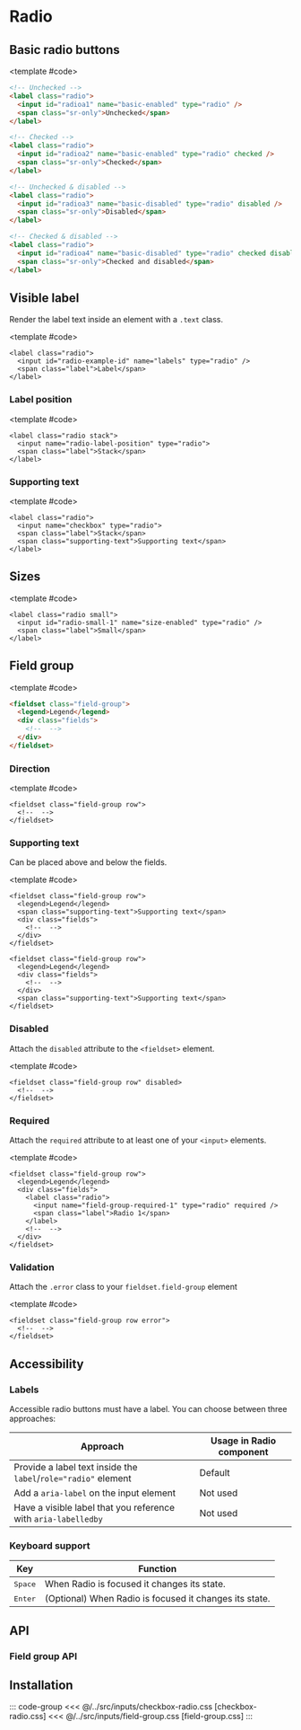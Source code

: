 <script setup>
import Example from "../../.vitepress/theme/app/components/Example.vue";
import Baseline from "../../.vitepress/theme/app/components/Baseline.vue";
import Alert from "../../.vitepress/theme/app/components/Alert.vue";
</script>

# Radio

## Basic radio buttons

<Example row>
<template #example>

<label class="radio">
  <input id="radioa1" name="basic-enabled" type="radio"  />
  <span class="sr-only">Unchecked</span>
</label>

<label class="radio">
  <input id="radioa2" name="basic-enabled" type="radio" checked/>
  <span class="sr-only">Checked</span>
</label>

<label class="radio">
  <input id="radioa3" name="basic-disabled" type="radio" disabled />
  <span class="sr-only">Disabled</span>
</label>

<label class="radio">
  <input id="radioa4" name="basic-disabled" type="radio" checked disabled />
  <span class="sr-only">Checked and disabled</span>
</label>
</template>

<template #code>

```html
<!-- Unchecked -->
<label class="radio">
  <input id="radioa1" name="basic-enabled" type="radio" />
  <span class="sr-only">Unchecked</span>
</label>

<!-- Checked -->
<label class="radio">
  <input id="radioa2" name="basic-enabled" type="radio" checked />
  <span class="sr-only">Checked</span>
</label>

<!-- Unchecked & disabled -->
<label class="radio">
  <input id="radioa3" name="basic-disabled" type="radio" disabled />
  <span class="sr-only">Disabled</span>
</label>

<!-- Checked & disabled -->
<label class="radio">
  <input id="radioa4" name="basic-disabled" type="radio" checked disabled />
  <span class="sr-only">Checked and disabled</span>
</label>
```

</template>
</Example>

<!--@include: ../../sr-only.md -->

## Visible label

Render the label text inside an element with a `.text` class.

<Example row>
<template #example>
<label class="radio">
  <input id="radio-label-1" name="labels-enabled" type="radio" checked />
  <span class="label">Radio 1</span>
</label>

<label class="radio">
  <input id="radio-label-2" name="labels-enabled" type="radio" />
  <span class="label">Radio 2</span>
</label>

<label class="radio">
  <input id="radio-label-3" name="labels-disabled" type="radio" disabled />
  <span class="label">Disabled</span>
</label>

<label class="radio">
  <input id="radio-label-4" name="labels-disabled" type="radio" checked disabled />
  <span class="label">Checked and disabled</span>
</label>
</template>

<template #code>

```html{3}
<label class="radio">
  <input id="radio-example-id" name="labels" type="radio" />
  <span class="label">Label</span>
</label>
```

</template>
</Example>

### Label position

<Example row gapL>
<template #example>
  <label class="radio">
    <input name="radio-label-position" type="radio">
    <span class="label">Default</span>
  </label>

  <label class="radio stack">
    <input name="radio-label-position" type="radio">
    <span class="label">Stack</span>
  </label>

</template>

<template #code>

```html{1}
<label class="radio stack">
  <input name="radio-label-position" type="radio">
  <span class="label">Stack</span>
</label>

```

</template>
</Example>

### Supporting text

<Example row gapL>
<template #example>
  <label class="radio">
    <input name="supporting-text" type="radio">
    <span class="label">Default</span>
    <span class="supporting-text">Supporting text</span>
  </label>

  <label class="radio stack">
    <input name="supporting-text" type="radio">
    <span class="label">Stack</span>
    <span class="supporting-text">Supporting text</span>
  </label>

</template>

<template #code>

```html{4}
<label class="radio">
  <input name="checkbox" type="radio">
  <span class="label">Stack</span>
  <span class="supporting-text">Supporting text</span>
</label>

```

</template>
</Example>

## Sizes

<Example column centered>
<template #example>
<label class="radio small">
  <input id="radio-small-1" name="size-enabled" type="radio" checked />
  <span class="label">Small</span>
</label>

<label class="radio">
  <input id="radio-small-2" name="size-enabled" type="radio"  />
  <span class="label">Default</span>
</label>

<label class="radio large">
  <input id="radio-small-3" name="size-enabled" type="radio"  />
  <span class="label">Large</span>
</label>
</template>

<template #code>

```html{1}
<label class="radio small">
  <input id="radio-small-1" name="size-enabled" type="radio" />
  <span class="label">Small</span>
</label>
```

</template>
</Example>

## Field group

<Example centered column>
<template #example>
<fieldset class="field-group">
<legend>Legend</legend>
<div class="fields">
<label class="radio">
  <input id="radio-label-1" name="field-group-1" type="radio" checked />
  <span class="label">Radio 1</span>
</label>

<label class="radio">
  <input id="radio-label-2" name="field-group-1" type="radio" />
  <span class="label">Radio 2</span>
</label>

<label class="radio">
  <input id="radio-label-3" name="field-group-1" type="radio" />
  <span class="label">Radio 3</span>
</label>
</div>
</fieldset>
</template>

<template #code>

```html
<fieldset class="field-group">
  <legend>Legend</legend>
  <div class="fields">
    <!--  -->
  </div>
</fieldset>
```

</template>
</Example>

### Direction

<Example row>
<template #example>
<fieldset class="field-group row">
<legend>Legend</legend>
<div class="fields">
<label class="radio">
  <input name="field-group-direction" type="radio" checked />
  <span class="label">Radio 1</span>
</label>

<label class="radio">
  <input name="field-group-direction" type="radio" />
  <span class="label">Radio 2</span>
</label>

<label class="radio">
  <input name="field-group-direction" type="radio" />
  <span class="label">Radio 3</span>
</label>
</div>
</fieldset>
</template>

<template #code>

```html{1}
<fieldset class="field-group row">
  <!--  -->
</fieldset>
```

</template>
</Example>

### Supporting text

Can be placed above and below the fields.

<Example column centered gapL>
<template #example>
<fieldset class="field-group row">
<legend>Legend</legend>
<span class="supporting-text">Supporting text above fields</span>
<div class="fields">
<label class="radio">
  <input name="field-group-supp-text-1" type="radio" checked />
  <span class="label">Radio 1</span>
</label>

<label class="radio">
  <input name="field-group-supp-text-1" type="radio" />
  <span class="label">Radio 2</span>
</label>

<label class="radio">
  <input name="field-group-supp-text-1" type="radio" />
  <span class="label">Radio 3</span>
</label>
</div>
</fieldset>

<fieldset class="field-group row">
<legend>Legend</legend>
<div class="fields">
<label class="radio">
  <input name="field-group-supp-text-2" type="radio" checked />
  <span class="label">Radio 1</span>
</label>

<label class="radio">
  <input name="field-group-supp-text-2" type="radio" />
  <span class="label">Radio 2</span>
</label>

<label class="radio">
  <input name="field-group-supp-text-2" type="radio" />
  <span class="label">Radio 3</span>
</label>
</div>
<span class="supporting-text">Supporting text below fields</span>
</fieldset>
</template>

<template #code>

```html{3,14}
<fieldset class="field-group row">
  <legend>Legend</legend>
  <span class="supporting-text">Supporting text</span>
  <div class="fields">
    <!--  -->
  </div>
</fieldset>

<fieldset class="field-group row">
  <legend>Legend</legend>
  <div class="fields">
    <!--  -->
  </div>
  <span class="supporting-text">Supporting text</span>
</fieldset>
```

</template>
</Example>

### Disabled

Attach the `disabled` attribute to the `<fieldset>` element.

<Example row>
<template #example>
<fieldset class="field-group row" disabled>
<legend>Legend</legend>
<div class="fields">
<label class="radio">
  <input name="field-group-disabled-1" type="radio" checked />
  <span class="label">Radio 1</span>
</label>

<label class="radio">
  <input name="field-group-disabled-1" type="radio" />
  <span class="label">Radio 2</span>
</label>

<label class="radio">
  <input name="field-group-disabled-1" type="radio" />
  <span class="label">Radio 3</span>
</label>

</div>
</fieldset>
</template>

<template #code>

```html{1}
<fieldset class="field-group row" disabled>
  <!--  -->
</fieldset>
```

</template>
</Example>

### Required

Attach the `required` attribute to at least one of your `<input>` elements.

<Example row>
<template #example>
<fieldset class="field-group row">
<legend>These are required!</legend>
<div class="fields">
<label class="radio">
  <input name="field-group-required-1" type="radio" required />
  <span class="label">Radio 1</span>
</label>

<label class="radio">
  <input name="field-group-required-1" type="radio" required />
  <span class="label">Radio 2</span>
</label>

<label class="radio">
  <input name="field-group-required-1" type="radio" required />
  <span class="label">Radio 3</span>
</label>
</div>
</fieldset>
</template>

<template #code>

```html{5}
<fieldset class="field-group row">
  <legend>Legend</legend>
  <div class="fields">
    <label class="radio">
      <input name="field-group-required-1" type="radio" required />
      <span class="label">Radio 1</span>
    </label>
    <!--  -->
  </div>
</fieldset>
```

</template>
</Example>

### Validation

Attach the `.error` class to your `fieldset.field-group` element

<Example row>
<template #example>
<fieldset class="field-group row error">
<legend>Legend</legend>
<span class="supporting-text">Something went wrong!</span>
<div class="fields">
<label class="radio">
  <input name="field-group-validation-1" type="radio" checked />
  <span class="label">Radio 1</span>
</label>

<label class="radio">
  <input name="field-group-validation-1" type="radio" />
  <span class="label">Radio 2</span>
</label>

<label class="radio">
  <input name="field-group-validation-1" type="radio" />
  <span class="label">Radio 3</span>
</label>

</div>
</fieldset>
</template>

<template #code>

```html{1}
<fieldset class="field-group row error">
  <!--  -->
</fieldset>
```

</template>
</Example>

## Accessibility

### Labels

Accessible radio buttons must have a label. You can choose between three approaches:

| Approach                                                       | Usage in Radio component |
| -------------------------------------------------------------- | ------------------------ |
| Provide a label text inside the `label`/`role="radio"` element | Default                  |
| Add a `aria-label` on the input element                        | Not used                 |
| Have a visible label that you reference with `aria-labelledby` | Not used                 |

### Keyboard support

<div class="not-rich-text">

| Key              | Function                                               |
| ---------------- | ------------------------------------------------------ |
| <kbd>Space</kbd> | When Radio is focused it changes its state.            |
| <kbd>Enter</kbd> | (Optional) When Radio is focused it changes its state. |

</div>

## API

<!--@include: ./checkbox-radio-api.md -->

### Field group API

<!--@include: ./field-group-api.md -->

## Installation

::: code-group
<<< @/../src/inputs/checkbox-radio.css [checkbox-radio.css]
<<< @/../src/inputs/field-group.css [field-group.css]
:::

